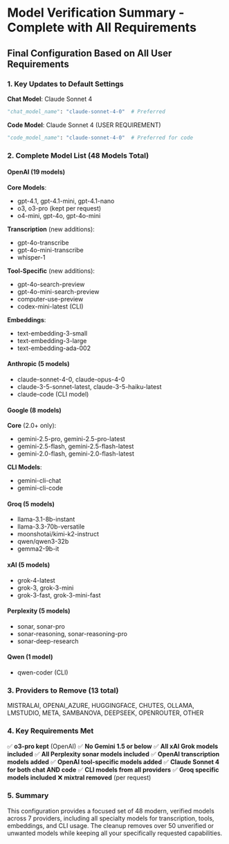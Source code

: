 # Model Verification Summary - Complete with All Requirements

## Final Configuration Based on All User Requirements

### 1. Key Updates to Default Settings

**Chat Model**: Claude Sonnet 4

```python
"chat_model_name": "claude-sonnet-4-0"  # Preferred
```

**Code Model**: Claude Sonnet 4 (USER REQUIREMENT)

```python
"code_model_name": "claude-sonnet-4-0"  # Preferred for code
```

### 2. Complete Model List (48 Models Total)

#### OpenAI (19 models)
**Core Models**:
- gpt-4.1, gpt-4.1-mini, gpt-4.1-nano
- o3, o3-pro (kept per request)
- o4-mini, gpt-4o, gpt-4o-mini

**Transcription** (new additions):
- gpt-4o-transcribe
- gpt-4o-mini-transcribe
- whisper-1

**Tool-Specific** (new additions):
- gpt-4o-search-preview
- gpt-4o-mini-search-preview
- computer-use-preview
- codex-mini-latest (CLI)

**Embeddings**:
- text-embedding-3-small
- text-embedding-3-large
- text-embedding-ada-002

#### Anthropic (5 models)
- claude-sonnet-4-0, claude-opus-4-0
- claude-3-5-sonnet-latest, claude-3-5-haiku-latest
- claude-code (CLI model)

#### Google (8 models)
**Core** (2.0+ only):
- gemini-2.5-pro, gemini-2.5-pro-latest
- gemini-2.5-flash, gemini-2.5-flash-latest
- gemini-2.0-flash, gemini-2.0-flash-latest

**CLI Models**:
- gemini-cli-chat
- gemini-cli-code

#### Groq (5 models)
- llama-3.1-8b-instant
- llama-3.3-70b-versatile
- moonshotai/kimi-k2-instruct
- qwen/qwen3-32b
- gemma2-9b-it

#### xAI (5 models)
- grok-4-latest
- grok-3, grok-3-mini
- grok-3-fast, grok-3-mini-fast

#### Perplexity (5 models)
- sonar, sonar-pro
- sonar-reasoning, sonar-reasoning-pro
- sonar-deep-research

#### Qwen (1 model)
- qwen-coder (CLI)

### 3. Providers to Remove (13 total)

MISTRALAI, OPENAI_AZURE, HUGGINGFACE, CHUTES, OLLAMA, LMSTUDIO, META, SAMBANOVA, DEEPSEEK, OPENROUTER, OTHER

### 4. Key Requirements Met

✅ **o3-pro kept** (OpenAI)
✅ **No Gemini 1.5 or below**
✅ **All xAI Grok models included**
✅ **All Perplexity sonar models included**
✅ **OpenAI transcription models added**
✅ **OpenAI tool-specific models added**
✅ **Claude Sonnet 4 for both chat AND code**
✅ **CLI models from all providers**
✅ **Groq specific models included**
❌ **mixtral removed** (per request)

### 5. Summary

This configuration provides a focused set of 48 modern, verified models across 7 providers,
including all specialty models for transcription, tools, embeddings, and CLI usage. The cleanup
removes over 50 unverified or unwanted models while keeping all your specifically requested
capabilities.
